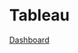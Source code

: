 # Tableau

[Dashboard]([https://](https://public.tableau.com/app/profile/trung.dang.viet/viz/Covid_Tableau_17251785773840/Dashboard1?publish=yes)])
